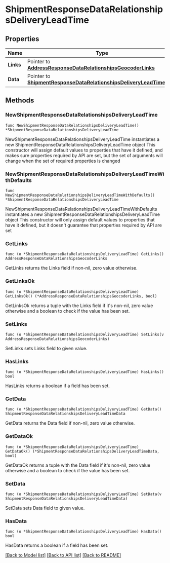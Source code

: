 # ShipmentResponseDataRelationshipsDeliveryLeadTime

## Properties

Name | Type | Description | Notes
------------ | ------------- | ------------- | -------------
**Links** | Pointer to [**AddressResponseDataRelationshipsGeocoderLinks**](AddressResponseDataRelationshipsGeocoderLinks.md) |  | [optional] 
**Data** | Pointer to [**ShipmentResponseDataRelationshipsDeliveryLeadTimeData**](ShipmentResponseDataRelationshipsDeliveryLeadTimeData.md) |  | [optional] 

## Methods

### NewShipmentResponseDataRelationshipsDeliveryLeadTime

`func NewShipmentResponseDataRelationshipsDeliveryLeadTime() *ShipmentResponseDataRelationshipsDeliveryLeadTime`

NewShipmentResponseDataRelationshipsDeliveryLeadTime instantiates a new ShipmentResponseDataRelationshipsDeliveryLeadTime object
This constructor will assign default values to properties that have it defined,
and makes sure properties required by API are set, but the set of arguments
will change when the set of required properties is changed

### NewShipmentResponseDataRelationshipsDeliveryLeadTimeWithDefaults

`func NewShipmentResponseDataRelationshipsDeliveryLeadTimeWithDefaults() *ShipmentResponseDataRelationshipsDeliveryLeadTime`

NewShipmentResponseDataRelationshipsDeliveryLeadTimeWithDefaults instantiates a new ShipmentResponseDataRelationshipsDeliveryLeadTime object
This constructor will only assign default values to properties that have it defined,
but it doesn't guarantee that properties required by API are set

### GetLinks

`func (o *ShipmentResponseDataRelationshipsDeliveryLeadTime) GetLinks() AddressResponseDataRelationshipsGeocoderLinks`

GetLinks returns the Links field if non-nil, zero value otherwise.

### GetLinksOk

`func (o *ShipmentResponseDataRelationshipsDeliveryLeadTime) GetLinksOk() (*AddressResponseDataRelationshipsGeocoderLinks, bool)`

GetLinksOk returns a tuple with the Links field if it's non-nil, zero value otherwise
and a boolean to check if the value has been set.

### SetLinks

`func (o *ShipmentResponseDataRelationshipsDeliveryLeadTime) SetLinks(v AddressResponseDataRelationshipsGeocoderLinks)`

SetLinks sets Links field to given value.

### HasLinks

`func (o *ShipmentResponseDataRelationshipsDeliveryLeadTime) HasLinks() bool`

HasLinks returns a boolean if a field has been set.

### GetData

`func (o *ShipmentResponseDataRelationshipsDeliveryLeadTime) GetData() ShipmentResponseDataRelationshipsDeliveryLeadTimeData`

GetData returns the Data field if non-nil, zero value otherwise.

### GetDataOk

`func (o *ShipmentResponseDataRelationshipsDeliveryLeadTime) GetDataOk() (*ShipmentResponseDataRelationshipsDeliveryLeadTimeData, bool)`

GetDataOk returns a tuple with the Data field if it's non-nil, zero value otherwise
and a boolean to check if the value has been set.

### SetData

`func (o *ShipmentResponseDataRelationshipsDeliveryLeadTime) SetData(v ShipmentResponseDataRelationshipsDeliveryLeadTimeData)`

SetData sets Data field to given value.

### HasData

`func (o *ShipmentResponseDataRelationshipsDeliveryLeadTime) HasData() bool`

HasData returns a boolean if a field has been set.


[[Back to Model list]](../README.md#documentation-for-models) [[Back to API list]](../README.md#documentation-for-api-endpoints) [[Back to README]](../README.md)


